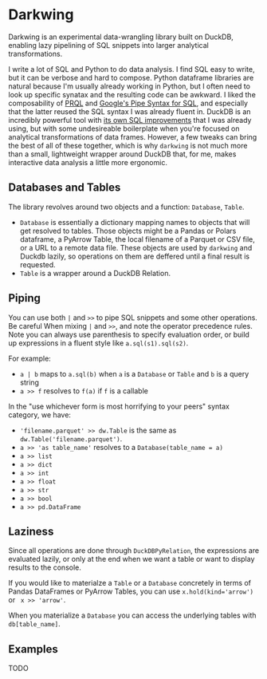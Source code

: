# Darkwing

Darkwing is an experimental data-wrangling library built on DuckDB, enabling lazy pipelining of SQL snippets into larger analytical transformations.

I write a lot of SQL and Python to do data analysis. I find SQL easy to write, but it can be verbose and hard to compose.
Python dataframe libraries are natural because I'm usually already working in Python, but I often need to look up specific synatax
and the resulting code can be awkward.
I liked the composability of
[PRQL](https://prql-lang.org/) and
[Google's Pipe Syntax for SQL](https://research.google/pubs/sql-has-problems-we-can-fix-them-pipe-syntax-in-sql/),
and especially that the latter reused the SQL syntax I was already fluent in.
DuckDB is an incredibly powerful tool with [its own SQL improvements](https://duckdb.org/2022/05/04/friendlier-sql.html) that I was already using,
but with some undesireable boilerplate when you're
focused on analytical transformations of data frames.
However, a few tweaks can bring the best of all of these together, which is why `darkwing` is not much more than a small, lightweight wrapper around DuckDB that, for me, makes interactive data analysis a little more ergonomic.

## Databases and Tables

The library revolves around two objects and a function: `Database`, `Table`.

- `Database` is essentially a dictionary mapping names to objects that will get resolved to tables. Those objects might be a Pandas or Polars dataframe, a PyArrow Table, the local filename of a Parquet or CSV file, or a URL to a remote data file. These objects are used by `darkwing` and Duckdb lazily, so operations on them are deffered until a final result is requested.
- `Table` is a wrapper around a DuckDB Relation.


## Piping

You can use both `|` and `>>` to pipe SQL snippets and some other operations.
Be careful When mixing `|` and `>>`, and note the operator precedence rules.
Note you can always use parenthesis to specify evaluation order, or build up expressions in a fluent style like `a.sql(s1).sql(s2)`.

For example:

- `a | b` maps to `a.sql(b)` when `a` is a `Database` or `Table` and `b` is a query string
- `a >> f` resolves to `f(a)` if `f` is a callable

In the "use whichever form is most horrifying to your peers" syntax category, we have:
- `'filename.parquet' >> dw.Table` is the same as `dw.Table('filename.parquet')`. 
- `a >> 'as table_name'` resolves to a `Database(table_name = a)`
- `a >> list`
- `a >> dict`
- `a >> int`
- `a >> float`
- `a >> str`
- `a >> bool`
- `a >> pd.DataFrame`

## Laziness

Since all operations are done through `DuckDBPyRelation`, the expressions are evaluated lazily, or only at the end when we want a table or want to display results to the console.

If you would like to materialze a `Table` or a `Database` concretely in terms of Pandas DataFrames or PyArrow Tables, you can use `x.hold(kind='arrow')` or ` x >> 'arrow'`.

When you materialize a `Database` you can access the underlying tables with `db[table_name]`.

## Examples

TODO
